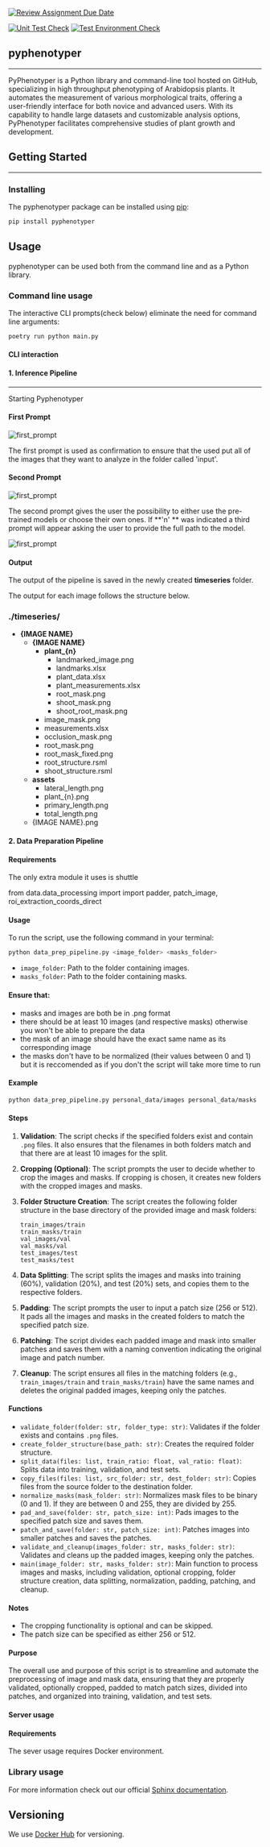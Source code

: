 [![Review Assignment Due Date](https://classroom.github.com/assets/deadline-readme-button-24ddc0f5d75046c5622901739e7c5dd533143b0c8e959d652212380cedb1ea36.svg)](https://classroom.github.com/a/N8yudTb1)

[![Unit Test Check](https://github.com/BorislavNachev220472/GAction/actions/workflows/dev_deployment.yml/badge.svg?branch=main)](https://github.com/BorislavNachev220472/GAction/actions/workflows/dev_deployment.yml) [![Test Environment Check](https://github.com/BorislavNachev220472/GAction/actions/workflows/main_deployment.yml/badge.svg)](https://github.com/BorislavNachev220472/GAction/actions/workflows/main_deployment.yml)

## pyphenotyper

---
PyPhenotyper is a Python library and command-line tool hosted on GitHub, specializing in high throughput phenotyping of
Arabidopsis plants. It automates the measurement of various morphological traits, offering a user-friendly interface for
both novice and advanced users. With its capability to handle large datasets and customizable analysis options,
PyPhenotyper facilitates comprehensive studies of plant growth and development.

## Getting Started

---

### Installing

The pyphenotyper package can be installed using [pip](https://pypi.org/project/pip/):

```sh
pip install pyphenotyper
```

## Usage

pyphenotyper can be used both from the command line and as a Python library.

### Command line usage

The interactive CLI prompts(check below) eliminate the need for command line arguments:

```sh
poetry run python main.py
```

#### CLI interaction

#### 1. Inference Pipeline

----
Starting Pyphenotyper

#### First Prompt

![first_prompt](readme_cli_usage/first_prompt.png)

The first prompt is used as confirmation to ensure that the used put all of the images that they want to analyze in the
folder called 'input'.

#### Second Prompt

![first_prompt](readme_cli_usage/second_prompt.png)

The second prompt gives the user the possibility to either use the pre-trained models or choose their own ones. If **'n'
**
was indicated a third prompt will appear asking the user to provide the full path to the model.

![first_prompt](readme_cli_usage/third_prompt.png)

#### Output

The output of the pipeline is saved in the newly created **timeseries** folder.

The output for each image follows the structure below.

### **./timeseries/**

* **{IMAGE NAME}**
    * **{IMAGE NAME}**
        * **plant_{n}**
            * landmarked_image.png
            * landmarks.xlsx
            * plant_data.xlsx
            * plant_measurements.xlsx
            * root_mask.png
            * shoot_mask.png
            * shoot_root_mask.png
        * image_mask.png
        * measurements.xlsx
        * occlusion_mask.png
        * root_mask.png
        * root_mask_fixed.png
        * root_structure.rsml
        * shoot_structure.rsml
    * **assets**
        * lateral_length.png
        * plant_{n}.png
        * primary_length.png
        * total_length.png
    * {IMAGE NAME}.png

#### 2. Data Preparation Pipeline

#### Requirements

The only extra module it uses is shuttle

from data.data_processing import import padder, patch_image, roi_extraction_coords_direct

#### Usage

To run the script, use the following command in your terminal:

```bash
python data_prep_pipeline.py <image_folder> <masks_folder>
```

- `image_folder`: Path to the folder containing images.
- `masks_folder`: Path to the folder containing masks.

#### Ensure that:

- masks and images are both be in .png format
- there should be at least 10 images (and respective masks) otherwise you won't be able to prepare the data
- the mask of an image should have the exact same name as its corresponding image
- the masks don't have to be normalized (their values between 0 and 1) but it is reccomended as if you don't the script
  will take more time to run

#### Example

```bash
python data_prep_pipeline.py personal_data/images personal_data/masks
```

#### Steps

1. **Validation**: The script checks if the specified folders exist and contain `.png` files. It also ensures that the
   filenames in both folders match and that there are at least 10 images for the split.

2. **Cropping (Optional)**: The script prompts the user to decide whether to crop the images and masks. If cropping is
   chosen, it creates new folders with the cropped images and masks.

3. **Folder Structure Creation**: The script creates the following folder structure in the base directory of the
   provided image and mask folders:
    ```
    train_images/train
    train_masks/train
    val_images/val
    val_masks/val
    test_images/test
    test_masks/test
    ```

4. **Data Splitting**: The script splits the images and masks into training (60%), validation (20%), and test (20%)
   sets, and copies them to the respective folders.

5. **Padding**: The script prompts the user to input a patch size (256 or 512). It pads all the images and masks in the
   created folders to match the specified patch size.

6. **Patching**: The script divides each padded image and mask into smaller patches and saves them with a naming
   convention indicating the original image and patch number.

7. **Cleanup**: The script ensures all files in the matching folders (e.g., `train_images/train`
   and `train_masks/train`) have the same names and deletes the original padded images, keeping only the patches.

#### Functions

- `validate_folder(folder: str, folder_type: str)`: Validates if the folder exists and contains `.png` files.
- `create_folder_structure(base_path: str)`: Creates the required folder structure.
- `split_data(files: list, train_ratio: float, val_ratio: float)`: Splits data into training, validation, and test sets.
- `copy_files(files: list, src_folder: str, dest_folder: str)`: Copies files from the source folder to the destination
  folder.
- `normalize_masks(mask_folder: str)`: Normalizes mask files to be binary (0 and 1). If they are between 0 and 255, they
  are divided by 255.
- `pad_and_save(folder: str, patch_size: int)`: Pads images to the specified patch size and saves them.
- `patch_and_save(folder: str, patch_size: int)`: Patches images into smaller patches and saves the patches.
- `validate_and_cleanup(images_folder: str, masks_folder: str)`: Validates and cleans up the padded images, keeping only
  the patches.
- `main(image_folder: str, masks_folder: str)`: Main function to process images and masks, including validation,
  optional cropping, folder structure creation, data splitting, normalization, padding, patching, and cleanup.

#### Notes

- The cropping functionality is optional and can be skipped.
- The patch size can be specified as either 256 or 512.

#### Purpose

The overall use and purpose of this script is to streamline and automate the preprocessing of image and mask data,
ensuring that they are properly validated, optionally cropped, padded to match patch sizes, divided into patches, and
organized into training, validation, and test sets.

#### Server usage

#### Requirements

The sever usage requires Docker environment.

### Library usage

For more information check out our official [Sphinx documentation](https://probable-umbrella-lnv1ne6.pages.github.io/).

## Versioning

We use [Docker Hub](https://hub.docker.com/) for versioning.

